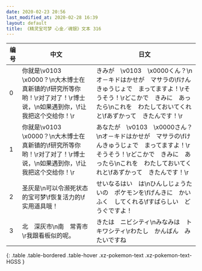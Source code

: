 ```yaml
---
date: 2020-02-23 20:56
last_modified_at: 2020-02-28 16:39
layout: default
title: 《精灵宝可梦 心金／魂银》文本 316
---
```

| 编号 | 中文 | 日文 |
| ---- | ---- | ---- |
| 0 | 你就是\v0103　\x0000？\n大木博士在真新镇的\f研究所等你哟！\r对了对了！\r博士说，\n如果遇到你，\f让我把这个交给你！\r | きみが　\v0103　\x0000くん？\nオ－キドはかせが　マサラの\fけんきゅうじょで　まってますよ！\rそうそう！\rどこかで　きみに　あったら\nこれを　わたしておいてくれと\fあずかって　きたんです！\r |
| 1 | 你就是\v0103　\x0000？\n大木博士在真新镇的\f研究所等你哟！\r对了对了！\r博士说，\n如果遇到你，\f让我把这个交给你！\r | あなたが　\v0103　\x0000さん？\nオ－キドはかせが　マサラの\fけんきゅうじょで　まってますよ！\rそうそう！\rどこかで　きみに　あったら\nこれを　わたしておいてくれと\fあずかって　きたんです！\r |
| 2 | 圣灰是\n可以令濒死状态的宝可梦\f恢复活力的\f实用道具哦！ | せいなるはい　は\nひんしじょうたいの　ポケモンを\fげんきに　かいふく　してくれる\fすばらしい　どうぐですよ！ |
| 3 | 北　深灰市\n南　常青市\r我跟看板似的呢。 | きたは　ニビシティ\nみなみは　トキワシティ\rわたし　かんばん　みたいですね |
{: .table .table-bordered .table-hover .xz-pokemon-text .xz-pokemon-text-HGSS }
